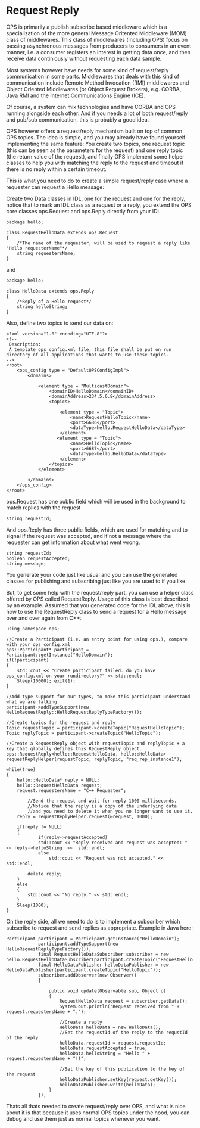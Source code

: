 # Request Reply #

OPS is primarily a publish subscribe based middleware which is a specialization of the more general Message Oritented Middleware (MOM) class of middlewares. This class of middlewares (including OPS) focus on passing asynchronous messages from producers to consumers in an event manner, i.e. a consumer registers an interest in getting data once, and then receive data continiously without requesting each data sample.

Most systems however have needs for some kind of request/reply communication in some parts. Middlewares that deals with this kind of communication include Remote Method Invocation (RMI) middlewares and Object Oriented Middlewares (or Object Request Brokers), e.g. CORBA, Java RMI and the Internet Communications Engine (ICE).

Of course, a system can mix technologies and have CORBA and OPS running alongside each other. And if you needs a lot of both request/reply and pub/sub communication, this is probably a good idea.

OPS however offers a request/reply mechanism built on top of common OPS topics. The idea is simple, and you may already have found yourself implementing the same feature:
You create two topics, one request topic (this can be seen as the parameters for the request) and one reply topic (the return value of the request), and finally OPS implement some helper classes to help you with matching the reply to the request and timeout if there is no reply within a certain timeout.

This is what you need to do to create a simple request/reply case where a requester can request a Hello message:

Create two Data classes in IDL, one for the request and one for the reply, notice that to mark an IDL class as a request or a reply, you extend the OPS core classes ops.Request and ops.Reply directly from your IDL

```
package hello;

class RequestHelloData extends ops.Request
{
    /*The name of the requester, will be used to request a reply like "Hello requesterName"*/
    string requestersName;
}
```

and

```
package hello;

class HelloData extends ops.Reply
{
    /*Reply of a Hello request*/
    string helloString;
}
```

Also, define two topics to send our data on:

```
<?xml version="1.0" encoding="UTF-8"?>
<!--
 Description:
 A template ops_config.xml file, this file shall be put on run directory of all applications that wants to use these topics.
-->
<root>
    <ops_config type = "DefaultOPSConfigImpl">
        <domains>

            <element type = "MulticastDomain">
                <domainID>HelloDomain</domainID>
                <domainAddress>234.5.6.8</domainAddress>
                <topics>
                    
                    <element type = "Topic">
                        <name>RequestHelloTopic</name>
                        <port>6686</port>
                        <dataType>hello.RequestHelloData</dataType>
                    </element>
                   <element type = "Topic">
                        <name>HelloTopic</name>
                        <port>6687</port>
                        <dataType>hello.HelloData</dataType>
                    </element>
                </topics>
            </element>

        </domains>
    </ops_config>
</root>
```

ops.Request has one public field which will be used in the background to match replies with the request
```
string requestId;
```

And ops.Reply has three public fields, which are used for matching and to signal if the request was accepted, and if not a message where the requester can get information about what went wrong.
```
string requestId;
boolean requestAccepted;
string message;
```

You generate your code just like usual and you can use the generated classes for publishing and subscribing just like you are used to if you like.

But, to get some help with the request/reply part, you can use a helper class offered by OPS called RequestReply. Usage of this class is best described by an example. Assumed that you generated code for the IDL above, this is how to use the RequestReply class to send a request for a Hello message over and over again from C++:

```
using namespace ops;

//Create a Participant (i.e. an entry point for using ops.), compare with your ops_config.xml
ops::Participant* participant = Participant::getInstance("HelloDomain");
if(!participant)
{
	std::cout << "Create participant failed. do you have ops_config.xml on your rundirectory?" << std::endl;
	Sleep(10000); exit(1);
}

//Add type support for our types, to make this participant understand what we are talking
participant->addTypeSupport(new HelloRequestReply::HelloRequestReplyTypeFactory());

//Create topics for the request and reply
Topic requestTopic = participant->createTopic("RequestHelloTopic");
Topic replyTopic = participant->createTopic("HelloTopic");

//Create a RequestReply object with requestTopic and replyTopic + a key that globally defines this RequestReply object.
ops::RequestReply<hello::RequestHelloData, hello::HelloData> requestReplyHelper(requestTopic, replyTopic, "req_rep_instance1");

while(true)
{
	hello::HelloData* reply = NULL;
	hello::RequestHelloData request;
	request.requestersName = "C++ Requester";

        //Send the request and wait for reply 1000 milliseconds.
        //Notice that the reply is a copy of the underlying data 
        //and you need to delete it when you no longer want to use it.
	reply = requestReplyHelper.request(&request, 1000);

	if(reply != NULL)
	{
            if(reply->requestAccepted)
	        std::cout << "Reply received and request was accepted: " << reply->helloString  <<  std::endl;
            else
                std::cout << "Request was not accepted." <<  std::endl;

	    delete reply;
	}
	else
	{
	    std::cout << "No reply." << std::endl;
	}
	Sleep(1000);
}
```

On the reply side, all we need to do is to implement a subscriber which subscribe to request and send replies as appropriate. Example in Java here:

```
Participant participant = Participant.getInstance("HelloDomain");
            participant.addTypeSupport(new HelloRequestReplyTypeFactory());
            final RequestHelloDataSubscriber subscriber = new hello.RequestHelloDataSubscriber(participant.createTopic("RequestHelloTopic"));
            final HelloDataPublisher helloDataPublisher = new HelloDataPublisher(participant.createTopic("HelloTopic"));
            subscriber.addObserver(new Observer()
            {

                public void update(Observable sub, Object o)
                {
                    RequestHelloData request = subscriber.getData();
                    System.out.println("Request received from " + request.requestersName + ".");
                    
                    //Create a reply
                    HelloData helloData = new HelloData();
                    //Set the requestId of the reply to the requstId of the reply
                    helloData.requestId = request.requestId;
                    helloData.requestAccepted = true;
                    helloData.helloString = "Hello " + request.requestersName + "!!";

                    //Set the key of this publication to the key of the request
                    helloDataPublisher.setKey(request.getKey());
                    helloDataPublisher.write(helloData);
                }
            });
```

Thats all thats needed to create request/reply over OPS, and what is nice about it is that because it uses normal OPS topics under the hood, you can debug and use them just as normal topics whenever you want.